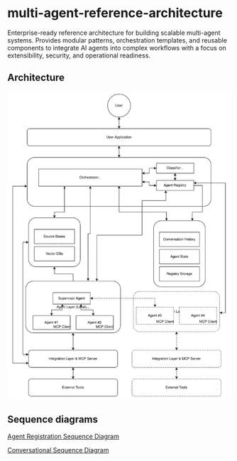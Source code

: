 # multi-agent-reference-architecture
Enterprise-ready reference architecture for building scalable multi-agent systems. Provides modular patterns, orchestration templates, and reusable components to integrate AI agents into complex workflows with a focus on extensibility, security, and operational readiness.

## Architecture

![Architecture Diagram](./docs/Multi-Agent-Architecture.drawio.svg)

## Sequence diagrams

[Agent Registration Sequence Diagram](./docs/Multi-Agent-AgentRegistration-SequenceDiagram.md)

[Conversational Sequence Diagram](./docs/Multi-Agent-Conversational-SequenceDiagram.md)
